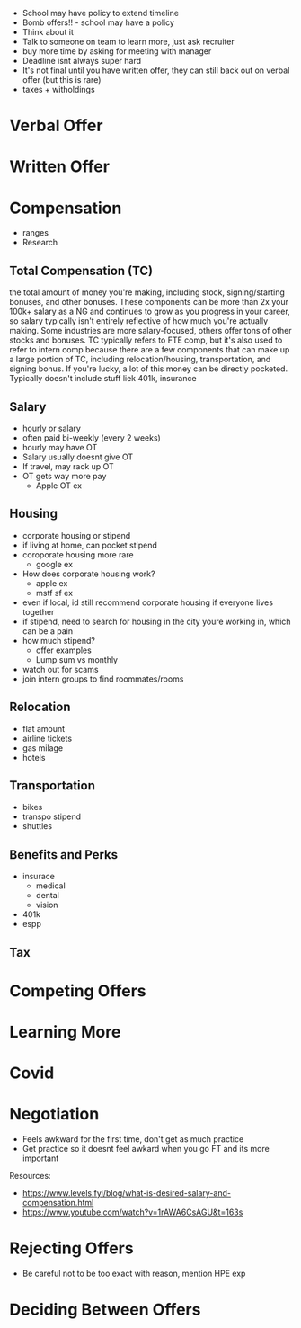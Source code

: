 
- School may have policy to extend timeline
- Bomb offers!! - school may have a policy
- Think about it
- Talk to someone on team to learn more, just ask recruiter
- buy more time by asking for meeting with manager
- Deadline isnt always super hard
- It's not final until you have written offer, they can still back out on verbal offer (but this is rare)
- taxes + witholdings

# Verbal Offer

# Written Offer

# Compensation

- ranges
- Research

## Total Compensation (TC)
the total amount of money you're making, including stock, signing/starting bonuses, and other bonuses. These components can be more than 2x your 100k+ salary as a NG and continues to grow as you progress in your career, so salary typically isn't entirely reflective of how much you're actually making. Some industries are more salary-focused, others offer tons of other stocks and bonuses. TC typically refers to FTE comp, but it's also used to refer to intern comp because there are a few components that can make up a large portion of TC, including relocation/housing, transportation, and signing bonus. If you're lucky, a lot of this money can be directly pocketed. Typically doesn't include stuff liek 401k, insurance

## Salary

- hourly or salary
- often paid bi-weekly (every 2 weeks)
- hourly may have OT
- Salary usually doesnt give OT
- If travel, may rack up OT
- OT gets way more pay
  - Apple OT ex

## Housing
- corporate housing or stipend
- if living at home, can pocket stipend
- coroporate housing more rare
  - google ex
- How does corporate housing work?
  - apple ex
  - mstf sf ex
- even if local, id still recommend corporate housing if everyone lives together
- if stipend, need to search for housing in the city youre working in, which can be a pain
- how much stipend?
  - offer examples
  - Lump sum vs monthly
- watch out for scams
- join intern groups to find roommates/rooms

## Relocation

- flat amount
- airline tickets
- gas milage
- hotels

## Transportation
- bikes
- transpo stipend
- shuttles

## Benefits and Perks
- insurace
  - medical
  - dental 
  - vision 
- 401k 
- espp 

## Tax

# Competing Offers

# Learning More

# Covid

# Negotiation

- Feels awkward for the first time, don't get as much practice
- Get practice so it doesnt feel awkard when you go FT and its more important 

Resources: 
- https://www.levels.fyi/blog/what-is-desired-salary-and-compensation.html
- https://www.youtube.com/watch?v=1rAWA6CsAGU&t=163s

# Rejecting Offers

- Be careful not to be too exact with reason, mention HPE exp

# Deciding Between Offers
